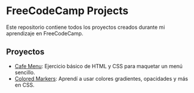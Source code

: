 # FreeCodeCamp Projects

Este repositorio contiene todos los proyectos creados durante mi aprendizaje en FreeCodeCamp.

## Proyectos

- [Cafe Menu](html-css/cafe-menu): Ejercicio básico de HTML y CSS para maquetar un menú sencillo.
- [Colored Markers](colored-markers): Aprendí a usar colores gradientes, opacidades y más en CSS.
